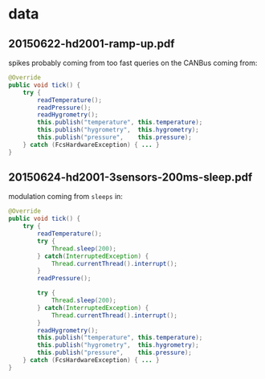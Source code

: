 data
====

## 20150622-hd2001-ramp-up.pdf

spikes probably coming from too fast queries on the CANBus coming from:
```java
@Override
public void tick() {
    try {
		readTemperature();
		readPressure();
		readHygrometry();
		this.publish("temperature", this.temperature);
		this.publish("hygrometry",  this.hygrometry);
		this.publish("pressure",    this.pressure);
	} catch (FcsHardwareException) { ... }
}
```

## 20150624-hd2001-3sensors-200ms-sleep.pdf

modulation coming from ``sleeps`` in:
```java
@Override
public void tick() {
    try {
		readTemperature();
		try {
			Thread.sleep(200);
		} catch(InterruptedException) {
			Thread.currentThread().interrupt();
		}
		readPressure();

		try {
			Thread.sleep(200);
		} catch(InterruptedException) {
			Thread.currentThread().interrupt();
		}
		readHygrometry();
		this.publish("temperature", this.temperature);
		this.publish("hygrometry",  this.hygrometry);
		this.publish("pressure",    this.pressure);
	} catch (FcsHardwareException) { ... }
}
```
